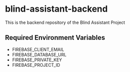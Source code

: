 # blind-assistant-backend

This is the backend repository of the Blind Assistant Project

## Required Environment Variables
  - FIREBASE_CLIENT_EMAIL
  - FIREBASE_DATABASE_URL
  - FIREBASE_PRIVATE_KEY
  - FIREBASE_PROJECT_ID
